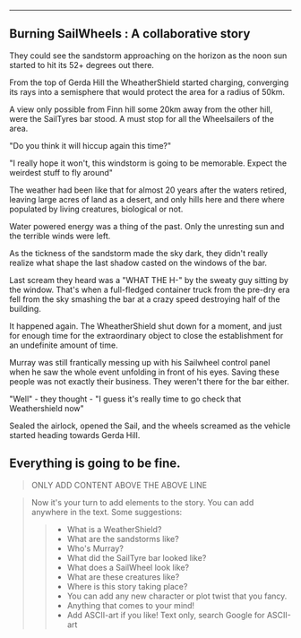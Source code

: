 -------------------------------------------
 Burning SailWheels : A collaborative story
-------------------------------------------

They could see the sandstorm approaching on the horizon as the noon sun
started to hit its 52+ degrees out there.

From the top of Gerda Hill the WheatherShield started charging, converging 
its rays into a semisphere that would protect the area for a radius of 50km. 

A view only possible from Finn hill some 20km away from the other
hill, were the SailTyres bar stood. A must stop for all the Wheelsailers
of the area.

"Do you think it will hiccup again this time?"

"I really hope it won't, this windstorm is going to be memorable. Expect
the weirdest stuff to fly around"

The weather had been like that for almost 20 years after the waters
retired, leaving large acres of land as a desert, and only
hills here and there where populated by living creatures, biological or not.

Water powered energy was a thing of the past. Only the unresting sun
and the terrible winds were left.

As the tickness of the sandstorm made the sky dark, they didn't 
really realize what shape the last shadow casted on the windows 
of the bar.

Last scream they heard was a "WHAT THE H-" by the sweaty guy sitting by
the window. That's when a full-fledged container truck from the
pre-dry era fell from the sky smashing the bar at a crazy speed
destroying half of the building.

It happened again. The WheatherShield shut down for a moment, and
just for enough time for the extraordinary object to close the
establishment for an undefinite amount of time.

Murray was still frantically messing up with his Sailwheel control
panel when he saw the whole event unfolding in front of his eyes.
Saving these people was not exactly their business. They weren't 
there for the bar either.

"Well" - they thought - "I guess it's really time to go check that
Weathershield now"

Sealed the airlock, opened the Sail, and the wheels screamed
as the vehicle started heading towards Gerda Hill.

Everything is going to be fine.
------------------------------------------
> ONLY ADD CONTENT ABOVE THE ABOVE LINE

> Now it's your turn to add elements to the story. You can add
> anywhere in the text.
> Some suggestions:
>> - What is a WeatherShield?
>> - What are the sandstorms like?
>> - Who's Murray?
>> - What did the SailTyre bar looked like?
>> - What does a SailWheel look like?
>> - What are these creatures like?
>> - Where is this story taking place?
>> - You can add any new character or plot twist that you fancy.
>> - Anything that comes to your mind!
>> - Add ASCII-art if you like! Text only, search Google for ASCII-art
